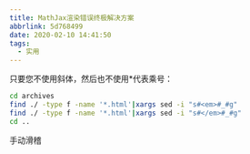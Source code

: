 ```yaml
---
title: MathJax渲染错误终极解决方案
abbrlink: 5d768499
date: 2020-02-10 14:41:50
tags:
  - 实用
---
```


只要您不使用斜体，然后也不使用*代表乘号：

```bash
cd archives
find ./ -type f -name '*.html'|xargs sed -i "s#<em>#_#g"
find ./ -type f -name '*.html'|xargs sed -i "s#</em>#_#g"
cd ..
```

手动滑稽